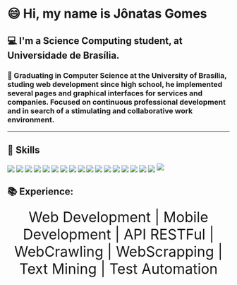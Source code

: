 # 😄 Hi, my name is Jônatas Gomes

## 💻 I'm a Science Computing student, at Universidade de Brasília.
### 🦾 Graduating in Computer Science at the University of Brasília, studing web development since high school, he implemented several pages and graphical interfaces for services and companies. Focused on continuous professional development and in search of a stimulating and collaborative work environment.
---

## 🚀 Skills
<div style="display: inline_block">
  <img align="center" src="https://img.shields.io/badge/Python-3776AB?style=for-the-badge&logo=python&logoColor=white">
  <img align="center" src="https://img.shields.io/badge/JavaScript-F7DF1E?style=for-the-badge&logo=javascript&logoColor=black" >
  <img align="center" src="https://img.shields.io/badge/TypeScript-007ACC?style=for-the-badge&logo=typescript&logoColor=white" >
  <img align="center" src="https://img.shields.io/badge/Node.js-43853D?style=for-the-badge&logo=node.js&logoColor=white" >
  <img align="center" src="https://img.shields.io/badge/HTML5-E34F26?style=for-the-badge&logo=html5&logoColor=white" >
  <img align="center" src="https://img.shields.io/badge/Sass-CC6699?style=for-the-badge&logo=sass&logoColor=white" >
  <img align="center" src="https://img.shields.io/badge/Tailwind_CSS-38B2AC?style=for-the-badge&logo=tailwind-css&logoColor=white" >
  <img align="center" src="https://img.shields.io/badge/Material--UI-0081CB?style=for-the-badge&logo=material-ui&logoColor=white">
  <img align="center" src="https://img.shields.io/badge/Bootstrap-563D7C?style=for-the-badge&logo=bootstrap&logoColor=white" >
  <img align="center" src="https://img.shields.io/badge/styled--components-DB7093?style=for-the-badge&logo=styled-components&logoColor=white" >
  <img align="center" src="https://img.shields.io/badge/React-20232A?style=for-the-badge&logo=react&logoColor=61DAFB" >
  <img align="center" src="https://img.shields.io/badge/React_Native-20232A?style=for-the-badge&logo=react&logoColor=61DAFB" >
  <img align="center" src="	https://img.shields.io/badge/AngularJS-E23237?style=for-the-badge&logo=angularjs&logoColor=white" >
  <img align="center" src="https://img.shields.io/badge/Docker-2496ED?style=for-the-badge&logo=docker&logoColor=white" >
  <img align="center" src="https://img.shields.io/badge/PHP-777BB4?style=for-the-badge&logo=php&logoColor=white" >
  <img align="center" src="https://img.shields.io/badge/Django-092E20?style=for-the-badge&logo=django&logoColor=white" >
  <img align="center" src="https://img.shields.io/badge/jQuery-0769AD?style=for-the-badge&logo=jquery&logoColor=white">
  <img src="://img.shields.io/badge/Flask-000000?style=for-the-badge&logo=flask&logoColor=white">
</div>

## 📚 Experience:
<div style="display: inline_block; text-align: center; font-size: 2rem;">
  <span style="font-size=2rem;">Web Development</span> |
<span style="font-size=2rem;">Mobile Development</span> |
<span style="font-size=2rem;">API RESTFul</span> |
<span style="font-size=2rem;">WebCrawling</span> |
<span style="font-size=2rem;">WebScrapping</span> |
<span style="font-size=2rem;">Text Mining</span> |
<span style="font-size=2rem;">Test Automation</span>
</div>


